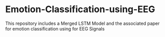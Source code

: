 # Emotion-Classification-using-EEG
This repository includes a Merged LSTM Model and the associated paper for emotion classification using for EEG Signals
